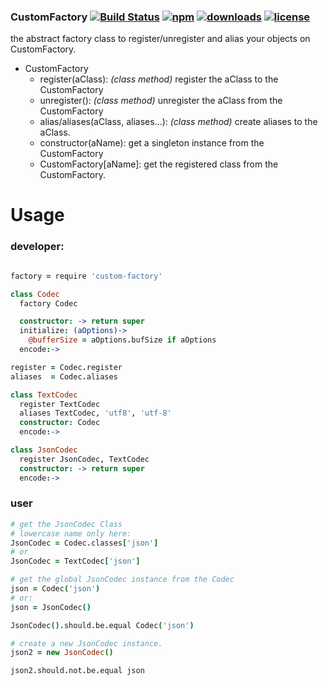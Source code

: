 ### CustomFactory [![Build Status](https://img.shields.io/travis/snowyu/custom-factory.js/master.svg)](http://travis-ci.org/snowyu/custom-factory.js) [![npm](https://img.shields.io/npm/v/custom-factory.js.svg)](https://npmjs.org/package/custom-factory.js) [![downloads](https://img.shields.io/npm/dm/custom-factory.js.svg)](https://npmjs.org/package/custom-factory.js) [![license](https://img.shields.io/npm/l/custom-factory.js.svg)](https://npmjs.org/package/custom-factory.js) 

the abstract factory class to register/unregister and alias your objects on CustomFactory.

* CustomFactory
  * register(aClass):  *(class method)* register the aClass to the CustomFactory
  * unregister(): *(class method)* unregister the aClass from the CustomFactory
  * alias/aliases(aClass, aliases...): *(class method)* create aliases to the aClass.
  * constructor(aName): get a singleton instance from the CustomFactory
  * CustomFactory[aName]: get the registered class from the CustomFactory.


# Usage


### developer:

```coffee

factory = require 'custom-factory'

class Codec
  factory Codec

  constructor: -> return super
  initialize: (aOptions)->
    @bufferSize = aOptions.bufSize if aOptions
  encode:->

register = Codec.register
aliases  = Codec.aliases

class TextCodec
  register TextCodec
  aliases TextCodec, 'utf8', 'utf-8'
  constructor: Codec
  encode:->

class JsonCodec
  register JsonCodec, TextCodec
  constructor: -> return super
  encode:->


```

### user

```coffee
# get the JsonCodec Class
# lowercase name only here:
JsonCodec = Codec.classes['json']
# or
JsonCodec = TextCodec['json']

# get the global JsonCodec instance from the Codec
json = Codec('json')
# or:
json = JsonCodec()

JsonCodec().should.be.equal Codec('json')

# create a new JsonCodec instance.
json2 = new JsonCodec()

json2.should.not.be.equal json


```


